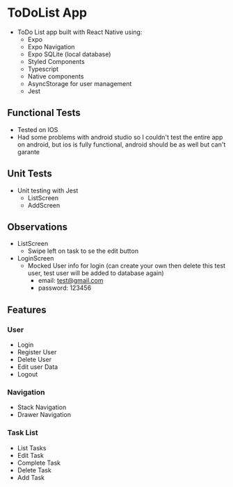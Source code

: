 # ToDoList App

- ToDo List app built with React Native using:
  - Expo
  - Expo Navigation
  - Expo SQLite (local database)
  - Styled Components
  - Typescript
  - Native components
  - AsyncStorage for user management
  - Jest

## Functional Tests

- Tested on IOS
- Had some problems with android studio so I couldn't test the entire app on android, but ios is fully functional, android should be as well but can't garante

## Unit Tests

- Unit testing with Jest
  - ListScreen
  - AddScreen

## Observations

- ListScreen
  - Swipe left on task to se the edit button
- LoginScreen
  - Mocked User info for login (can create your own then delete this test user, test user will be added to database again)
    - email: test@gmail.com
    - password: 123456

## Features

### User

- Login
- Register User
- Delete User
- Edit user Data
- Logout

### Navigation

- Stack Navigation
- Drawer Navigation

### Task List

- List Tasks
- Edit Task
- Complete Task
- Delete Task
- Add Task
